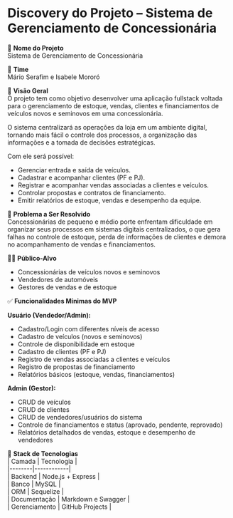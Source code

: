 # Discovery do Projeto – Sistema de Gerenciamento de Concessionária  

🚗 **Nome do Projeto**  
Sistema de Gerenciamento de Concessionária  

👥 **Time**  
Mário Serafim e Isabele Mororó

🎯 **Visão Geral**  
O projeto tem como objetivo desenvolver uma aplicação fullstack voltada para o gerenciamento de estoque, vendas, clientes e financiamentos de veículos novos e seminovos em uma concessionária.  

O sistema centralizará as operações da loja em um ambiente digital, tornando mais fácil o controle dos processos, a organização das informações e a tomada de decisões estratégicas.  

Com ele será possível:  
- Gerenciar entrada e saída de veículos.  
- Cadastrar e acompanhar clientes (PF e PJ).  
- Registrar e acompanhar vendas associadas a clientes e veículos.  
- Controlar propostas e contratos de financiamento.  
- Emitir relatórios de estoque, vendas e desempenho da equipe.  

🧠 **Problema a Ser Resolvido**  
Concessionárias de pequeno e médio porte enfrentam dificuldade em organizar seus processos em sistemas digitais centralizados, o que gera falhas no controle de estoque, perda de informações de clientes e demora no acompanhamento de vendas e financiamentos.  

👨‍🎓 **Público-Alvo**  
- Concessionárias de veículos novos e seminovos  
- Vendedores de automóveis  
- Gestores de vendas e de estoque  

✅ **Funcionalidades Mínimas do MVP**  

**Usuário (Vendedor/Admin):**  
- Cadastro/Login com diferentes níveis de acesso  
- Cadastro de veículos (novos e seminovos)  
- Controle de disponibilidade em estoque  
- Cadastro de clientes (PF e PJ)  
- Registro de vendas associadas a clientes e veículos  
- Registro de propostas de financiamento  
- Relatórios básicos (estoque, vendas, financiamentos)  

**Admin (Gestor):**  
- CRUD de veículos  
- CRUD de clientes  
- CRUD de vendedores/usuários do sistema  
- Controle de financiamentos e status (aprovado, pendente, reprovado)  
- Relatórios detalhados de vendas, estoque e desempenho de vendedores  

🧰 **Stack de Tecnologias**  
| Camada | Tecnologia |  
|--------|------------|  
| Backend | Node.js + Express |  
| Banco | MySQL |  
| ORM | Sequelize |  
| Documentação | Markdown e Swagger |  
| Gerenciamento | GitHub Projects |  
 

